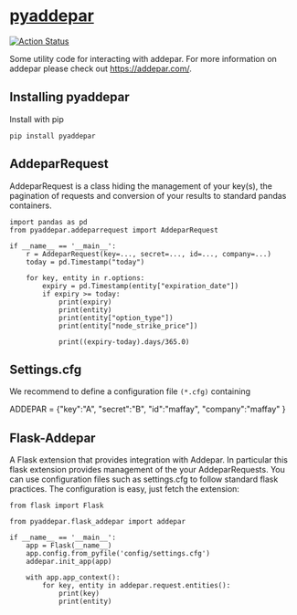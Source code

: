 # [pyaddepar](http://lobnek.github.io/pyaddepar/)

[![Action Status](https://github.com/lobnek/pyaddepar/workflows/CI/badge.svg)](https://github.com/lobnek/pyaddepar/actions/)


Some utility code for interacting with addepar. For more information on addepar please check out
https://addepar.com/.

## Installing pyaddepar
Install with pip
```
pip install pyaddepar
```


## AddeparRequest
AddeparRequest is a class hiding the management of your key(s), the pagination of requests and conversion of your results to standard pandas containers.

```
import pandas as pd
from pyaddepar.addeparrequest import AddeparRequest

if __name__ == '__main__':
    r = AddeparRequest(key=..., secret=..., id=..., company=...)
    today = pd.Timestamp("today")

    for key, entity in r.options:
        expiry = pd.Timestamp(entity["expiration_date"])
        if expiry >= today:
            print(expiry)
            print(entity)
            print(entity["option_type"])
            print(entity["node_strike_price"])

            print((expiry-today).days/365.0)

```

## Settings.cfg
We recommend to define a configuration file `(*.cfg)` containing

ADDEPAR = {"key":"A",
           "secret":"B",
           "id":"maffay",
           "company":"maffay"
          }

## Flask-Addepar
A Flask extension that provides integration with Addepar. In particular this flask extension provides
management of the your AddeparRequests. You can use configuration files such as settings.cfg to follow standard flask practices.
The configuration is easy, just fetch the extension:

```
from flask import Flask

from pyaddepar.flask_addepar import addepar

if __name__ == '__main__':
    app = Flask(__name__)
    app.config.from_pyfile('config/settings.cfg')
    addepar.init_app(app)

    with app.app_context():
        for key, entity in addepar.request.entities():
            print(key)
            print(entity)

```
